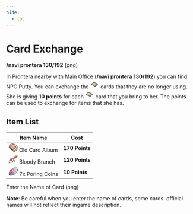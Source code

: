 ```yaml
---
hide:
  - toc
---
```

# Card Exchange

**/navi prontera 130/192** (png)

In Prontera nearby with Main Office (**/navi prontera 130/192**) you can find NPC Putty. You can exchange the ![Card](img/Card.gif) cards that they are no longer using. She is giving **10 points** for each ![Card](img/Card.gif) card that you bring to her. The points can be used to exchange for items that she has.

## Item List

| Item Name                 | Cost       |
|---------------------------|------------|
| ![Old Card Album](img/616.gif) Old Card Album | **170 Points** |
| ![Bloody Branch](img/12103_1.png) Bloody Branch| **120 Points** |
| ![7x Poring Coins](img/7539.gif) 7x Poring Coins| **10 Points**  |

Enter the Name of Card (png)

**Note**: Be careful when you enter the name of cards, some cards' official names will not reflect their ingame description.
